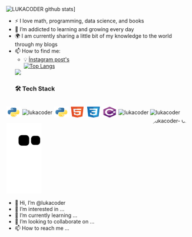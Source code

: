 
![LUKACODER github stats](https://github-readme-stats.vercel.app/api?username=lukacoder&count_private=true&show_icons=true&theme=radical&hide_rank=false)]

- :zap: I love math, programming, data science, and books
- 🌱 I’m addicted to learning and growing every day
- :earth_africa: I am currently sharing a little bit of my knowledge to the world through my blogs
- 📫 How to find me: 
  - :bulb: [İnstagram post's](https://instagram.com/oxyt.software)
<br>[![Top Langs](https://github-readme-stats.vercel.app/api/top-langs/?username=lukacoder)](https://github.com/lukacoder//github-readme-stats)
  <img src="https://shields-io-visitor-counter.herokuapp.com/badge?page=lukacoder&style=for-the-badge">
  <h3>🛠  Tech Stack</h3>
<div style="display: inline_block"><br>
    <img align="center" alt="lukacoder" height="30" width="40" src="https://raw.githubusercontent.com/devicons/devicon/master/icons/python/python-original.svg">
 <img align="center" alt="lukacoder" height="30" width="40" src="https://cdn.jsdelivr.net/gh/devicons/devicon/icons/php/php-original.svg"/>
  <img align="center" alt="lukacoder" height="30" width="40" src="https://raw.githubusercontent.com/devicons/devicon/master/icons/python/python-original.svg">
  <img align="center" alt="lukacoder" height="30" width="40" src="https://raw.githubusercontent.com/devicons/devicon/master/icons/html5/html5-original.svg">
  <img align="center" alt="lukacoder" height="30" width="40" src="https://raw.githubusercontent.com/devicons/devicon/master/icons/css3/css3-original.svg">
  <img align="center" alt="lukacoder" height="30" width="40" src="https://raw.githubusercontent.com/devicons/devicon/master/icons/csharp/csharp-original.svg">
  <img align="center" alt="lukacoder" height="30" width="40" src="https://cdn.jsdelivr.net/gh/devicons/devicon/icons/perl/perl-original.svg" />
    <img align="center" alt="lukacoder" height="30" width="40" src="https://cdn.jsdelivr.net/gh/devicons/devicon/icons/bootstrap/bootstrap-original.svg" />
  <img align="right" alt="lukacoder- CAT " height="150" style="border-radius:50px;" src="http://www.fc1492.com/wp-content/uploads/2017/06/tumblr_ook9ah2gfS1u6n4kao1_500.gif">

  ![Snake animation](https://github.com/AyseErdanisman/AyseErdanisman/blob/output/github-contribution-grid-snake.svg)

- 👋 Hi, I’m @lukacoder
- 👀 I’m interested in ...
- 🌱 I’m currently learning ...
- 💞️ I’m looking to collaborate on ...
- 📫 How to reach me ...
